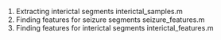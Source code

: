 1. Extracting interictal segments
    interictal_samples.m
2. Finding features for seizure segments
    seizure_features.m
3. Finding features for interictal segments 
    interictal_features.m 
